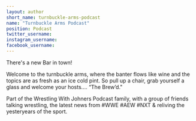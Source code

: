 ```yaml
---
layout: author
short_name: turnbuckle-arms-podcast
name: "Turnbuckle Arms Podcast"
position: Podcast
twitter_username:
instagram_username:
facebook_username:
---
```

There's a new Bar in town!

Welcome to the turnbuckle arms, where the banter flows like wine and the topics are as fresh as an ice cold pint. So pull up a chair, grab yourself a glass and welcome your hosts.... “The Brew’d."

Part of the Wrestling With Johners Podcast family, with a group of friends talking wrestling, the latest news from #WWE #AEW #NXT &amp; reliving the yesteryears of the sport.
